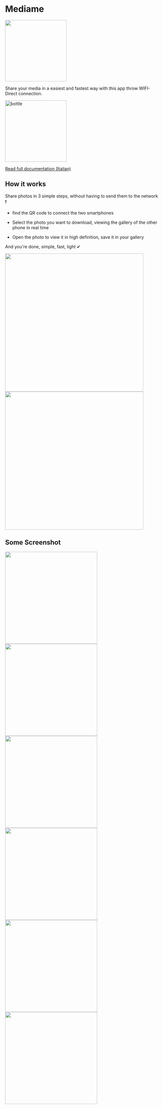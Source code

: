 # Mediame

<img src="https://simone-rizzo.github.io/Mediame/images/icon.png" width="200" height="200" />

Share your media in a easiest and fastest way with this app throw WIFI-Direct connection.

<a href="https://play.google.com/store/apps/details?id=com.rizzo.mediame" id="bottle" onclick="document.location=this.id+'.html';return false;" >
    <img src="https://play.google.com/intl/en_us/badges/static/images/badges/en_badge_web_generic.png" alt="bottle" class="thumbnails" width="200" height="auto" />
</a>

[Read full documentation (Italian)](https://simone-rizzo.github.io/mediame.github.io/MediaMeDoc.pdf)

## How it works
Share photos in 3 simple steps, without having to send them to the network ❗

* find the QR code to connect the two smartphones

* Select the photo you want to download, viewing the gallery of the other phone in real time

* Open the photo to view it in high definition, save it in your gallery

And you're done, simple, fast, light ✔


 <div class="column">
<img src="https://simone-rizzo.github.io/Mediame/images/copertina1.png" width="450" height="auto">
<img src="https://simone-rizzo.github.io/Mediame/images/copertina2.png" width="450" height="auto">
  </div>

## Some Screenshot

 <div class="column">
    <img src="https://simone-rizzo.github.io/Mediame/images/esp1.png" width="300" height="auto">
    <img src="https://simone-rizzo.github.io/Mediame/images/esp2.png" width="300" height="auto">
    <img src="https://simone-rizzo.github.io/Mediame/images/esp3.png" width="300" height="auto">    
  </div>
  
   <div class="column">
    <img src="https://simone-rizzo.github.io/Mediame/images/esp4.png" width="300" height="auto">
    <img src="https://simone-rizzo.github.io/Mediame/images/esp5.png" width="300" height="auto">
    <img src="https://simone-rizzo.github.io/Mediame/images/esp6.png" width="300" height="auto">    
  </div>
